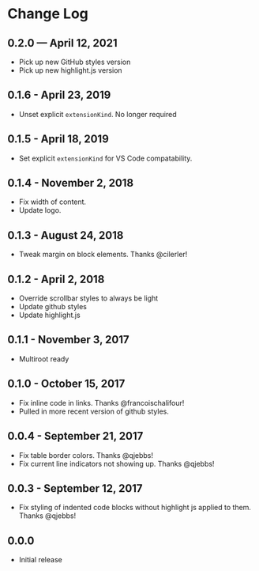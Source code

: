 # Change Log

## 0.2.0 — April 12, 2021
- Pick up new GitHub styles version
- Pick up new highlight.js version

## 0.1.6 - April 23, 2019
- Unset explicit `extensionKind`. No longer required

## 0.1.5 - April 18, 2019
- Set explicit `extensionKind` for VS Code compatability.

## 0.1.4 - November 2, 2018
- Fix width of content. 
- Update logo.

## 0.1.3 - August 24, 2018
- Tweak margin on block elements. Thanks @cilerler!

## 0.1.2 - April 2, 2018
- Override scrollbar styles to always be light
- Update github styles
- Update highlight.js

## 0.1.1 - November 3, 2017
- Multiroot ready

## 0.1.0 - October 15, 2017
- Fix inline code in links. Thanks @francoischalifour!
- Pulled in more recent version of github styles.

## 0.0.4 - September 21, 2017
- Fix table border colors. Thanks @qjebbs!
- Fix current line indicators not showing up. Thanks @qjebbs!

## 0.0.3 - September 12, 2017
- Fix styling of indented code blocks without highlight js applied to them. Thanks @qjebbs!

## 0.0.0
- Initial release
